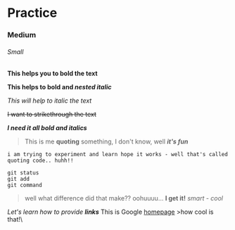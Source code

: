 # Practice

### Medium
###### Small

**This helps you to bold the text**

**This helps to bold and _nested italic_**

_This will help to italic the text_

~~I want to strikethrough the text~~

***I need it all bold and italics***

> This is me **quoting** something, I don't know, well **_it's fun_**

`i am trying to experiment and learn hope it works - well that's called quoting code.. huhh!!`

```
git status
git add
git command 
``` 
>well what difference did that make?? oohuuuu... **I get it!** _smart - cool_ 

_Let's learn how to provide **links**_ 
This is Google [homepage](https://www.google.com) >how cool is that!\

